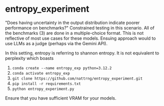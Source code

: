 # entropy_experiment
"Does having uncertainty in the output distribution indicate poorer performance on benchmarks?" Constrained testing in this scenario. All of the benchmarks (3) are done in a multiple-choice format.  This is not reflective of most use cases for these models. Ensuing approach would to use LLMs as a judge (perhaps via the Gemini API).

In this setting, entropy is referring to shannon entropy. It is not equivalent to perplexity which boasts

1) ```conda create --name entropy_exp python=3.12.2```
2) ```conda activate entropy_exp```
3) ```git clone https://github.com/nattrng/entropy_experiment.git```
4) ```pip install -r requirements.txt```
5) ```python entropy_experiment.py```

Ensure that you have sufficient VRAM for your models.
